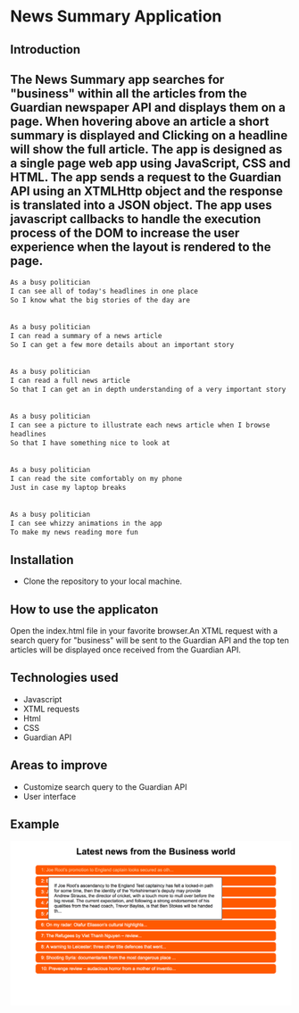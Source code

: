 
News Summary Application
==================

Introduction
-------

The News Summary app searches for "business" within all the articles from the Guardian newspaper API and displays them on a page. When hovering above an article a short summary is displayed and Clicking on a headline will show the full article. The app is designed as a single page web app using JavaScript, CSS and HTML. The app sends a request to the Guardian API using an XTMLHttp object and the response is translated into a JSON object. The app uses javascript callbacks to handle the execution process of the DOM to increase the user experience when the layout is rendered to the page.
-------

```
As a busy politician
I can see all of today's headlines in one place
So I know what the big stories of the day are


As a busy politician
I can read a summary of a news article
So I can get a few more details about an important story


As a busy politician
I can read a full news article
So that I can get an in depth understanding of a very important story


As a busy politician
I can see a picture to illustrate each news article when I browse headlines
So that I have something nice to look at


As a busy politician
I can read the site comfortably on my phone
Just in case my laptop breaks


As a busy politician
I can see whizzy animations in the app
To make my news reading more fun
```

Installation
-----
* Clone the repository to your local machine.


How to use the applicaton
-----

Open the index.html file in your favorite browser.An XTML request with a search query for "business" will be sent to the Guardian API and the top ten articles will be displayed once received from the Guardian API.

Technologies used
-----
* Javascript
* XTML requests
* Html
* CSS
* Guardian API

Areas to improve
-----
* Customize search query to the Guardian API
* User interface

Example
-----

![alt tag](./index.png)
